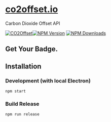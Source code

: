 # [co2offset.io](https://co2offset.io/)
Carbon Dioxide Offset API

[![CO2Offset](https://api.corrently.io/v2.0/ghgmanage/statusimg?host=npm-co2offset.io&svg=1)](https://co2offset.io/badge.html?host=npm-co2offset.io)[![NPM Version](http://img.shields.io/npm/v/co2offset.io.svg?style=flat)](https://www.npmjs.org/package/co2offset.io)
[![NPM Downloads](https://img.shields.io/npm/dm/co2offset.io.svg?style=flat)](https://npmcharts.com/compare/co2offset.io?minimal=true)

## Get Your Badge.

## Installation

### Development (with local Electron)
```
npm start
```

### Build Release
```
npm run release
```
